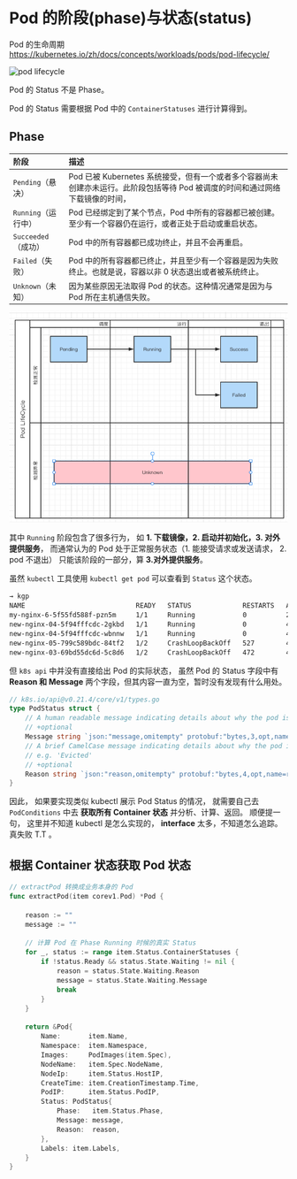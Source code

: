 # Pod 的阶段(phase)与状态(status)

Pod 的生命周期 https://kubernetes.io/zh/docs/concepts/workloads/pods/pod-lifecycle/

![pod lifecycle](https://d33wubrfki0l68.cloudfront.net/aecab1f649bc640ebef1f05581bfcc91a48038c4/728d6/images/docs/pod.svg)



Pod 的 Status 不是 Phase。

Pod 的 Status 需要根据  Pod 中的 `ContainerStatuses` 进行计算得到。

## Phase


阶段 | 描述
:-----|:-----------
`Pending`（悬决）| Pod 已被 Kubernetes 系统接受，但有一个或者多个容器尚未创建亦未运行。此阶段包括等待 Pod 被调度的时间和通过网络下载镜像的时间，
`Running`（运行中） | Pod 已经绑定到了某个节点，Pod 中所有的容器都已被创建。至少有一个容器仍在运行，或者正处于启动或重启状态。
`Succeeded`（成功） | Pod 中的所有容器都已成功终止，并且不会再重启。
`Failed`（失败） | Pod 中的所有容器都已终止，并且至少有一个容器是因为失败终止。也就是说，容器以非 0 状态退出或者被系统终止。
`Unknown`（未知） | 因为某些原因无法取得 Pod 的状态。这种情况通常是因为与 Pod 所在主机通信失败。

![pod lifecycle](./assets/img/17/pod-lifecycle.png)


其中 `Running` 阶段包含了很多行为， 如 **1. 下载镜像，2. 启动并初始化，3. 对外提供服务**， 而通常认为的 Pod 处于正常服务状态（1. 能接受请求或发送请求， 2. pod 不退出） 只能该阶段的一部分，算 **3.对外提供服务**。



虽然 `kubectl` 工具使用 `kubectl get pod` 可以查看到 `Status` 这个状态。

```bash
→ kgp
NAME                            READY   STATUS             RESTARTS   AGE
my-nginx-6-5f55fd588f-pzn5m     1/1     Running            0          2d3h
new-nginx-04-5f94fffcdc-2gkbd   1/1     Running            0          44h
new-nginx-04-5f94fffcdc-wbnnw   1/1     Running            0          44h
new-nginx-05-799c589bdc-84tf2   1/2     CrashLoopBackOff   527        44h
new-nginx-03-69bd55dc6d-5c8d6   1/2     CrashLoopBackOff   472        40h
```

但 `k8s api` 中并没有直接给出 Pod 的实际状态， 虽然 Pod 的 Status 字段中有 **Reason 和 Message** 两个字段，但其内容一直为空，暂时没有发现有什么用处。

```go
// k8s.io/api@v0.21.4/core/v1/types.go
type PodStatus struct {
	// A human readable message indicating details about why the pod is in this condition.
	// +optional
	Message string `json:"message,omitempty" protobuf:"bytes,3,opt,name=message"`
	// A brief CamelCase message indicating details about why the pod is in this state.
	// e.g. 'Evicted'
	// +optional
	Reason string `json:"reason,omitempty" protobuf:"bytes,4,opt,name=reason"`
}
```


因此， 如果要实现类似 kubectl 展示 Pod Status 的情况， 就需要自己去 `PodConditions` 中去 **获取所有 Container 状态** 并分析、计算、返回。 顺便提一句， 这里并不知道 kubectl 是怎么实现的， **interface** 太多，不知道怎么追踪。 真失败 T.T 。



## 根据 Container 状态获取 Pod 状态

```go
// extractPod 转换成业务本身的 Pod
func extractPod(item corev1.Pod) *Pod {

	reason := ""
	message := ""
    
    // 计算 Pod 在 Phase Running 时候的真实 Status
	for _, status := range item.Status.ContainerStatuses {
		if !status.Ready && status.State.Waiting != nil {
			reason = status.State.Waiting.Reason
			message = status.State.Waiting.Message
			break
		}
	}

	return &Pod{
		Name:       item.Name,
		Namespace:  item.Namespace,
		Images:     PodImages(item.Spec),
		NodeName:   item.Spec.NodeName,
		NodeIp:     item.Status.HostIP,
		CreateTime: item.CreationTimestamp.Time,
		PodIP:      item.Status.PodIP,
		Status: PodStatus{
			Phase:   item.Status.Phase,
			Message: message,
			Reason:  reason,
		},
		Labels: item.Labels,
	}
}
```